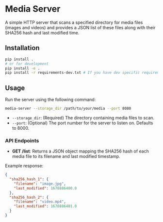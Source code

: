 # Media Server

A simple HTTP server that scans a specified directory for media files (images and videos)
and provides a JSON list of these files along with their SHA256 hash and last modified time.

## Installation

```bash
pip install .
# or for development
pip install -e .
pip install -r requirements-dev.txt # If you have dev specific requirements
```

## Usage

Run the server using the following command:

```bash
media-server --storage_dir /path/to/your/media --port 8080
```

-   `--storage_dir`: (Required) The directory containing media files to scan.
-   `--port`: (Optional) The port number for the server to listen on. Defaults to 8000.

### API Endpoints

-   **GET /list**: Returns a JSON object mapping the SHA256 hash of each media file
    to its filename and last modified timestamp.

Example response:
```json
{
  "sha256_hash_1": {
    "filename": "image.jpg",
    "last_modified": 1678886400.0
  },
  "sha256_hash_2": {
    "filename": "video.mp4",
    "last_modified": 1678886401.0
  }
}
```
